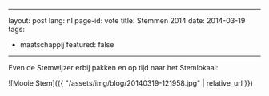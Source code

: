 <!--
SPDX-FileCopyrightText: 2024 EJ Broerse

SPDX-License-Identifier: CC-BY-NC-SA-4.0
-->

---
layout: post
lang: nl
page-id: vote
title: Stemmen 2014
date: 2014-03-19
tags:
  - maatschappij
featured: false
---

Even de Stemwijzer erbij pakken en op tijd naar het Stemlokaal:

![Mooie Stem]({{ "/assets/img/blog/20140319-121958.jpg" | relative_url }})
